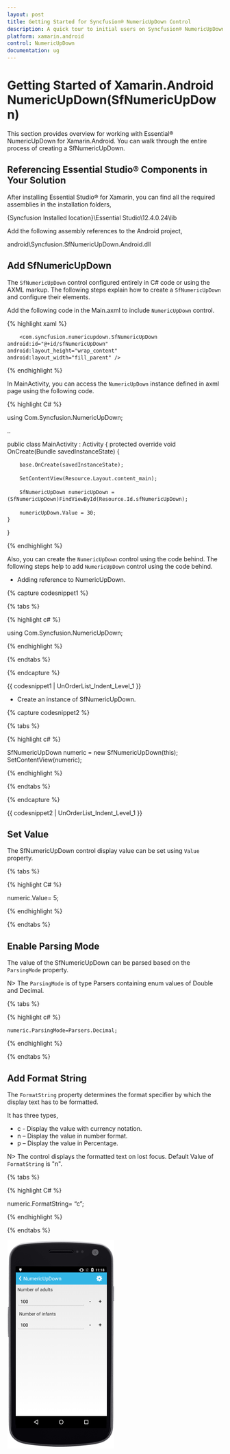```yaml
---
layout: post
title: Getting Started for Syncfusion® NumericUpDown Control
description: A quick tour to initial users on Syncfusion® NumericUpDown(SfNumericUpDown) control for Xamarin.Android platform 
platform: xamarin.android
control: NumericUpDown 
documentation: ug
---
```


# Getting Started of Xamarin.Android NumericUpDown(SfNumericUpDown)

This section provides overview for working with Essential® NumericUpDown for Xamarin.Android. You can walk through the entire process of creating a SfNumericUpDown.

## Referencing Essential Studio® Components in Your Solution	

After installing Essential Studio® for Xamarin, you can find all the required assemblies in the installation folders,

{Syncfusion Installed location}\Essential Studio\12.4.0.24\lib

Add the following assembly references to the Android project,

android\Syncfusion.SfNumericUpDown.Android.dll

## Add SfNumericUpDown

The `SfNumericUpDown` control configured entirely in C# code or using the AXML markup. The following steps explain how to create a `SfNumericUpDown` and configure their elements.

Add the following code in the Main.axml to include `NumericUpDown` control.

{% highlight xaml %}

<?xml version="1.0" encoding="utf-8"?>
<LinearLayout xmlns:android="http://schemas.android.com/apk/res/android"
	android:orientation="vertical"
	android:layout_width="match_parent"
	android:layout_height="match_parent">

        <com.syncfusion.numericupdown.SfNumericUpDown 
	android:id="@+id/sfNumericUpDown"    
	android:layout_height="wrap_content" 
	android:layout_width="fill_parent" />

</LinearLayout> 
  
{% endhighlight %}

In MainActivity, you can access the `NumericUpDown` instance defined in axml page using the following code.

{% highlight C# %}

using Com.Syncfusion.NumericUpDown;

..

public class MainActivity : Activity
{
    protected override void OnCreate(Bundle savedInstanceState)
    {
    
        base.OnCreate(savedInstanceState);

        SetContentView(Resource.Layout.content_main);

        SfNumericUpDown numericUpDown = (SfNumericUpDown)FindViewById(Resource.Id.sfNumericUpDown);

        numericUpDown.Value = 30;
    }
}

{% endhighlight %}

Also, you can create the `NumericUpDown` control using the code behind. The following steps help to add `NumericUpDown` control using the code behind.

* Adding reference to NumericUpDown.

{% capture codesnippet1 %}

{% tabs %}

{% highlight c# %}

using Com.Syncfusion.NumericUpDown;

{% endhighlight %}

{% endtabs %}

{% endcapture %}

{{ codesnippet1 | UnOrderList_Indent_Level_1 }} 

* Create an instance of SfNumericUpDown.

{% capture codesnippet2 %}

{% tabs %}

{% highlight c# %}

SfNumericUpDown numeric = new SfNumericUpDown(this);
SetContentView(numeric);

{% endhighlight %}

{% endtabs %}

{% endcapture %}

{{ codesnippet2 | UnOrderList_Indent_Level_1 }} 

## Set Value

The SfNumericUpDown control display value can be set using `Value` property. 

{% tabs %}

{% highlight C# %}

numeric.Value= 5;

{% endhighlight %}

{% endtabs %}

## Enable Parsing Mode

The value of the SfNumericUpDown can be parsed based on the `ParsingMode` property. 

N> The `ParsingMode` is of type Parsers containing enum values of Double and Decimal.

{% tabs %}

{% highlight c# %}

	numeric.ParsingMode=Parsers.Decimal;
	
{% endhighlight %}

{% endtabs %}

## Add Format String

The `FormatString` property determines the format specifier by which the display text has to be formatted. 

It has three types,

* c - Display the value with currency notation.
* n – Display the value in number format.
* p – Display the value in Percentage.

N> The control displays the formatted text on lost focus. Default Value of `FormatString` is "n".

{% tabs %}

{% highlight C# %}

numeric.FormatString= “c”;

{% endhighlight %}

{% endtabs %}

![Xamarin.Android NumericUpDown getting started Image](images/gettingstarted.png)
